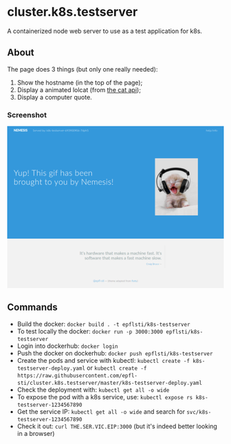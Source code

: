 # cluster.k8s.testserver
A containerized node web server to use as a test application for k8s.

## About
The page does 3 things (but only one really needed):
  1. Show the hostname (in the top of the page);
  1. Display a animated lolcat (from [the cat api](http://thecatapi.com/));
  1. Display a computer quote.

### Screenshot
![Screenshot](Screenshot_Nemesis_k8s_test_app_-_2017-06-09_18.22.42.png "Screenshot")

## Commands

* Build the docker: `docker build . -t epflsti/k8s-testserver`
* To test locally the docker: `docker run -p 3000:3000 epflsti/k8s-testserver`
* Login into dockerhub: `docker login`
* Push the docker on dockerhub: `docker push epflsti/k8s-testserver`
* Create the pods and service with kubectl: `kubectl create -f k8s-testserver-deploy.yaml` or `kubectl create -f https://raw.githubusercontent.com/epfl-sti/cluster.k8s.testserver/master/k8s-testserver-deploy.yaml`
* Check the deployment with: `kubectl get all -o wide`
* To expose the pod with a k8s service, use: `kubectl expose rs k8s-testserver-1234567890`
* Get the service IP: `kubectl get all -o wide` and search for `svc/k8s-testserver-1234567890`
* Check it out: `curl THE.SER.VIC.EIP:3000` (but it's indeed better looking in a browser)
